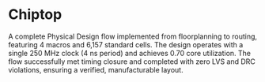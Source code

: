 # Chiptop
A complete Physical Design flow implemented from floorplanning to routing, featuring 4 macros and 6,157 standard cells. The design operates with a single 250 MHz clock (4 ns period) and achieves 0.70 core utilization. The flow successfully met timing closure and completed with zero LVS and DRC violations, ensuring a verified, manufacturable layout.
